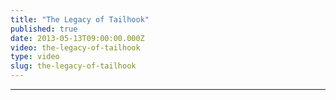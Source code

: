 ```yaml
---
title: "The Legacy of Tailhook"
published: true
date: 2013-05-13T09:00:00.000Z
video: the-legacy-of-tailhook
type: video
slug: the-legacy-of-tailhook
---
```

---
